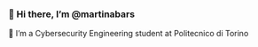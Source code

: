 ### 👋 Hi there, I’m @martinabars
👀 I’m a Cybersecurity Engineering student at Politecnico di Torino

